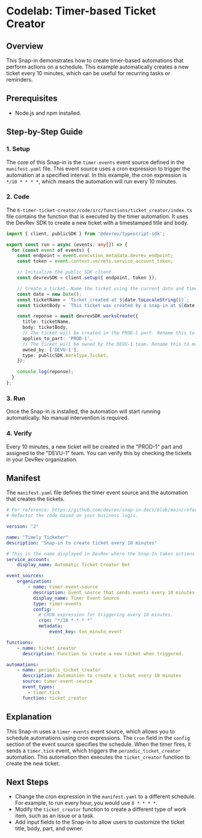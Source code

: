 # Codelab: Timer-based Ticket Creator

## Overview
This Snap-in demonstrates how to create timer-based automations that perform actions on a schedule. This example automatically creates a new ticket every 10 minutes, which can be useful for recurring tasks or reminders.

## Prerequisites
- Node.js and npm installed.

## Step-by-Step Guide

### 1. Setup
The core of this Snap-in is the `timer-events` event source defined in the `manifest.yaml` file. This event source uses a cron expression to trigger the automation at a specified interval. In this example, the cron expression is `*/10 * * * *`, which means the automation will run every 10 minutes.

### 2. Code
The `6-timer-ticket-creator/code/src/functions/ticket_creator/index.ts` file contains the function that is executed by the timer automation. It uses the DevRev SDK to create a new ticket with a timestamped title and body.

```typescript
import { client, publicSDK } from '@devrev/typescript-sdk';

export const run = async (events: any[]) => {
  for (const event of events) {
    const endpoint = event.execution_metadata.devrev_endpoint;
    const token = event.context.secrets.service_account_token;

    // Initialize the public SDK client
    const devrevSDK = client.setup({ endpoint, token });

    // Create a ticket. Name the ticket using the current date and time.
    const date = new Date();
    const ticketName = `Ticket created at ${date.toLocaleString()}`;
    const ticketBody = `This ticket was created by a snap-in at ${date.toLocaleString()}`;

    const reponse = await devrevSDK.worksCreate({
      title: ticketName,
      body: ticketBody,
      // The ticket will be created in the PROD-1 part. Rename this to match your part.
      applies_to_part: 'PROD-1',
      // The ticket will be owned by the DEVU-1 team. Rename this to match the required user.
      owned_by: ['DEVU-1'],
      type: publicSDK.WorkType.Ticket,
    });

    console.log(reponse);
  }
};
```

### 3. Run
Once the Snap-in is installed, the automation will start running automatically. No manual intervention is required.

### 4. Verify
Every 10 minutes, a new ticket will be created in the "PROD-1" part and assigned to the "DEVU-1" team. You can verify this by checking the tickets in your DevRev organization.

## Manifest
The `manifest.yaml` file defines the timer event source and the automation that creates the tickets.

```yaml
# For reference: https://github.com/devrev/snap-in-docs/blob/main/references/manifest.md.
# Refactor the code based on your business logic.

version: "2"

name: "Timely Ticketer"
description: "Snap-in to create ticket every 10 minutes"

# This is the name displayed in DevRev where the Snap-In takes actions using the token of this service account.
service_account:
    display_name: Automatic Ticket Creator Bot

event_sources:
    organization:
        - name: timer-event-source
          description: Event source that sends events every 10 minutes.
          display_name: Timer Event Source
          type: timer-events
          config:
            # CRON expression for triggering every 10 minutes.
            cron: "*/10 * * * *"
            metadata:
                event_key: ten_minute_event

functions:
    - name: ticket_creator
      description: Function to create a new ticket when triggered.

automations:
    - name: periodic_ticket_creator
      description: Automation to create a ticket every 10 minutes
      source: timer-event-source
      event_types:
        - timer.tick
      function: ticket_creator
```

## Explanation
This Snap-in uses a `timer-events` event source, which allows you to schedule automations using cron expressions. The `cron` field in the `config` section of the event source specifies the schedule. When the timer fires, it sends a `timer.tick` event, which triggers the `periodic_ticket_creator` automation. This automation then executes the `ticket_creator` function to create the new ticket.

## Next Steps
- Change the cron expression in the `manifest.yaml` to a different schedule. For example, to run every hour, you would use `0 * * * *`.
- Modify the `ticket_creator` function to create a different type of work item, such as an issue or a task.
- Add input fields to the Snap-in to allow users to customize the ticket title, body, part, and owner.
